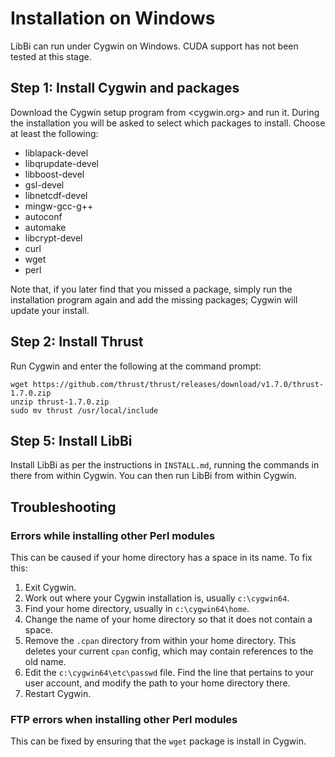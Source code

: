# Installation on Windows

LibBi can run under Cygwin on Windows. CUDA support has not been tested at this stage.

## Step 1: Install Cygwin and packages
 
Download the Cygwin setup program from <cygwin.org> and run it. During the installation you will be asked to select which packages to install. Choose at least the following:

* liblapack-devel
* libqrupdate-devel
* libboost-devel
* gsl-devel
* libnetcdf-devel
* mingw-gcc-g++
* autoconf
* automake
* libcrypt-devel
* curl
* wget
* perl

Note that, if you later find that you missed a package, simply run the installation program again and add the missing packages; Cygwin will update your install.

## Step 2: Install Thrust

Run Cygwin and enter the following at the command prompt:

    wget https://github.com/thrust/thrust/releases/download/v1.7.0/thrust-1.7.0.zip
    unzip thrust-1.7.0.zip
    sudo mv thrust /usr/local/include

## Step 5: Install LibBi

Install LibBi as per the instructions in `INSTALL.md`, running the commands in there from within Cygwin. You can then run LibBi from within Cygwin.

## Troubleshooting

### Errors while installing other Perl modules

This can be caused if your home directory has a space in its name. To fix this:

1. Exit Cygwin.
2. Work out where your Cygwin installation is, usually `c:\cygwin64`.
3. Find your home directory, usually in `c:\cygwin64\home`.
4. Change the name of your home directory so that it does not contain a space.
5. Remove the `.cpan` directory from within your home directory. This deletes your current `cpan` config, which may contain references to the old name.
6. Edit the `c:\cygwin64\etc\passwd` file. Find the line that pertains to your user account, and modify the path to your home directory there.
7. Restart Cygwin.

### FTP errors when installing other Perl modules

This can be fixed by ensuring that the `wget` package is install in Cygwin.
